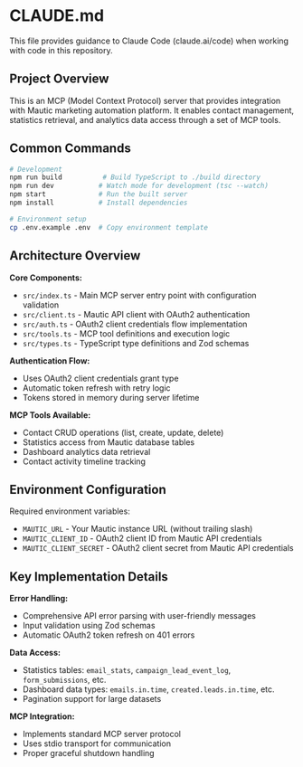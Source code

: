 # CLAUDE.md

This file provides guidance to Claude Code (claude.ai/code) when working with code in this repository.

## Project Overview

This is an MCP (Model Context Protocol) server that provides integration with Mautic marketing automation platform. It enables contact management, statistics retrieval, and analytics data access through a set of MCP tools.

## Common Commands

```bash
# Development
npm run build          # Build TypeScript to ./build directory
npm run dev           # Watch mode for development (tsc --watch)
npm start             # Run the built server
npm install           # Install dependencies

# Environment setup
cp .env.example .env  # Copy environment template
```

## Architecture Overview

**Core Components:**
- `src/index.ts` - Main MCP server entry point with configuration validation
- `src/client.ts` - Mautic API client with OAuth2 authentication
- `src/auth.ts` - OAuth2 client credentials flow implementation  
- `src/tools.ts` - MCP tool definitions and execution logic
- `src/types.ts` - TypeScript type definitions and Zod schemas

**Authentication Flow:**
- Uses OAuth2 client credentials grant type
- Automatic token refresh with retry logic
- Tokens stored in memory during server lifetime

**MCP Tools Available:**
- Contact CRUD operations (list, create, update, delete)
- Statistics access from Mautic database tables
- Dashboard analytics data retrieval
- Contact activity timeline tracking

## Environment Configuration

Required environment variables:
- `MAUTIC_URL` - Your Mautic instance URL (without trailing slash)
- `MAUTIC_CLIENT_ID` - OAuth2 client ID from Mautic API credentials
- `MAUTIC_CLIENT_SECRET` - OAuth2 client secret from Mautic API credentials

## Key Implementation Details

**Error Handling:**
- Comprehensive API error parsing with user-friendly messages
- Input validation using Zod schemas
- Automatic OAuth2 token refresh on 401 errors

**Data Access:**
- Statistics tables: `email_stats`, `campaign_lead_event_log`, `form_submissions`, etc.
- Dashboard data types: `emails.in.time`, `created.leads.in.time`, etc.
- Pagination support for large datasets

**MCP Integration:**
- Implements standard MCP server protocol
- Uses stdio transport for communication
- Proper graceful shutdown handling